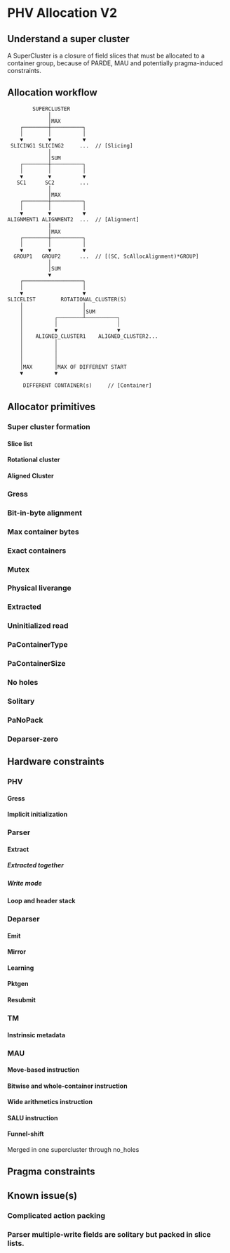 # PHV Allocation V2
## Understand a super cluster
A SuperCluster is a closure of field slices that must be allocated to a container group,
because of PARDE, MAU and potentially pragma-induced constraints.

## Allocation workflow
```ascii
        SUPERCLUSTER
             │
             │MAX
    ┌────────┼──────────┐
    │        │          │
    ▼        ▼          ▼
 SLICING1 SLICING2     ...  // [Slicing]
             │
             │SUM
    ┌────────┼──────────┐
    │        │          │
    ▼        ▼          ▼
   SC1      SC2        ...
             │
             │MAX
    ┌────────┼──────────┐
    │        │          │
    ▼        ▼          ▼
ALIGNMENT1 ALIGNMENT2  ...  // [Alignment]
             |
             │MAX
    ┌────────┼──────────┐
    │        │          │
    ▼        ▼          ▼
  GROUP1   GROUP2      ...  // [(SC, ScAllocAlignment)*GROUP]
             │
             │SUM
             ▼
    ┌───────────────────┐
    │                   │
    ▼                   ▼
SLICELIST        ROTATIONAL_CLUSTER(S)
    │                   │
    │                   │SUM
    │          ┌────────┴──────────┐
    │          │                   │
    │          ▼                   ▼
    │    ALIGNED_CLUSTER1    ALIGNED_CLUSTER2...
    │          │
    │          │
    │          │
    │          │
    │MAX       │MAX OF DIFFERENT START
    ▼          ▼

     DIFFERENT CONTAINER(s)     // [Container]
```
## Allocator primitives
### Super cluster formation
#### Slice list
#### Rotational cluster
#### Aligned Cluster
### Gress
### Bit-in-byte alignment
### Max container bytes
### Exact containers
### Mutex
### Physical liverange
### Extracted
### Uninitialized read
### PaContainerType
### PaContainerSize
### No holes
### Solitary
### PaNoPack
### Deparser-zero
## Hardware constraints
### PHV
#### Gress
#### Implicit initialization
### Parser
#### Extract
##### Extracted together
##### Write mode
#### Loop and header stack
### Deparser
#### Emit
#### Mirror
#### Learning
#### Pktgen
#### Resubmit
### TM
#### Instrinsic metadata
### MAU
#### Move-based instruction
#### Bitwise and whole-container instruction
#### Wide arithmetics instruction
#### SALU instruction
#### Funnel-shift
Merged in one supercluster through no_holes
## Pragma constraints

## Known issue(s)
### Complicated action packing
### Parser multiple-write fields are solitary but packed in slice lists.
